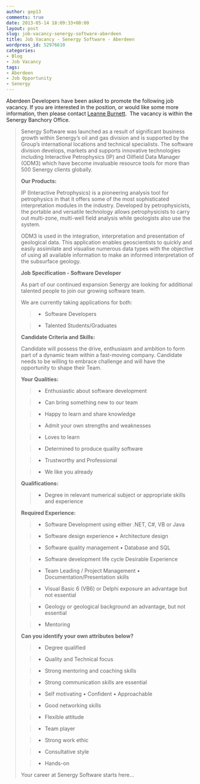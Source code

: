 ```yaml
---
author: gep13
comments: true
date: 2013-05-14 18:09:33+00:00
layout: post
slug: job-vacancy-senergy-software-aberdeen
title: Job Vacancy - Senergy Software - Aberdeen
wordpress_id: 52976610
categories:
- Blog
- Job Vacancy
tags:
- Aberdeen
- Job Opportunity
- Senergy
---
```


Aberdeen Developers have been asked to promote the following job vacancy. If you are interested in the position, or would like some more information, then please contact [Leanne Burnett](mailto:leanne.burnett@senergyworld.com ).  The vacancy is within the Senergy Banchory Office.


<blockquote>Senergy Software was launched as a result of significant business growth within Senergy’s oil and gas division and is supported by the Group’s international locations and technical specialists. The software division develops, markets and supports innovative technologies including Interactive Petrophysics (IP) and Oilfield Data Manager (ODM3) which have become invaluable resource tools for more than 500 Senergy clients globally.

**Our Products:**

IP (Interactive Petrophysics) is a pioneering analysis tool for petrophysics in that it offers some of the most sophisticated interpretation modules in the industry. Developed by petrophysicists, the portable and versatile technology allows petrophysicists to carry out multi-zone, multi-well field analysis while geologists also use the system.

ODM3 is used in the integration, interpretation and presentation of geological data. This application enables geoscientists to quickly and easily assimilate and visualise numerous data types with the objective of using all available information to make an informed interpretation of the subsurface geology.

**Job Specification - Software Developer**

As part of our continued expansion Senergy are looking for additional talented people to join our growing software team.

We are currently taking applications for both:

> 
> 
	
>   * Software Developers
> 
	
>   * Talented Students/Graduates
> 

**Candidate Criteria and Skills:**

Candidate will possess the drive, enthusiasm and ambition to form part of a dynamic team within a fast-moving company. Candidate needs to be willing to embrace challenge and will have the opportunity to shape their Team.

**Your Qualities:**

> 
> 
	
>   * Enthusiastic about software development
> 
	
>   * Can bring something new to our team
> 
	
>   * Happy to learn and share knowledge
> 
	
>   * Admit your own strengths and weaknesses
> 
	
>   * Loves to learn
> 
	
>   * Determined to produce quality software
> 
	
>   * Trustworthy and Professional
> 
	
>   * We like you already
> 

**Qualifications:**

> 
> 
	
>   * Degree in relevant numerical subject or appropriate skills and experience
> 

**Required Experience:**

> 
> 
	
>   * Software Development using either .NET, C#, VB or Java
> 
	
>   * Software design experience • Architecture design
> 
	
>   * Software quality management • Database and SQL
> 
	
>   * Software development life cycle Desirable Experience
> 
	
>   * Team Leading / Project Management • Documentation/Presentation skills
> 
	
>   * Visual Basic 6 (VB6) or Delphi exposure an advantage but not essential
> 
	
>   * Geology or geological background an advantage, but not essential
> 
	
>   * Mentoring
> 

**Can you identify your own attributes below?**

> 
> 
	
>   * Degree qualified
> 
	
>   * Quality and Technical focus
> 
	
>   * Strong mentoring and coaching skills
> 
	
>   * Strong communication skills are essential
> 
	
>   * Self motivating • Confident • Approachable
> 
	
>   * Good networking skills
> 
	
>   * Flexible attitude
> 
	
>   * Team player
> 
	
>   * Strong work ethic
> 
	
>   * Consultative style
> 
	
>   * Hands-on
> 

Your career at Senergy Software starts here...</blockquote>
